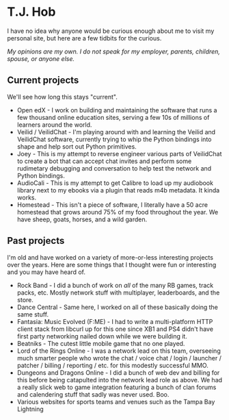 # T.J. Hob

I have no idea why anyone would be curious enough about me to visit my personal site, but here
are a few tidbits for the curious.

*My opinions are my own. I do not speak for my employer, parents, children, spouse, or anyone else.*

## Current projects

We'll see how long this stays "current".

* Open edX - I work on building and maintaining the software that runs a few thousand online education sites, serving a few 10s of millions of learners around the world.
* Veilid / VeilidChat - I'm playing around with and learning the Veilid and VeilidChat software, currently trying to whip the Python bindings into shape and help sort out Python primitives.
* Joey - This is my attempt to reverse engineer various parts of VeilidChat to create a bot that can accept chat invites and perform some rudimetary debugging and conversation to help test the network and Python bindings.
* AudioCali - This is my attempt to get Calibre to load up my audiobook library next to my ebooks via a plugin that reads m4b metadata. It kinda works.
* Homestead - This isn't a piece of software, I literally have a 50 acre homestead that grows around 75% of my food throughout the year. We have sheep, goats, horses, and a wild garden.

## Past projects

I'm old and have worked on a variety of more-or-less interesting projects over the years. Here are some things
that I thought were fun or interesting and you may have heard of.

* Rock Band - I did a bunch of work on _all_ of the many RB games, track packs, etc. Mostly network stuff with multiplayer, leaderboards, and the store.
* Dance Central - Same here, I worked on all of these basically doing the same stuff.
* Fantasia: Music Evolved (F:ME) - I had to write a multi-platform HTTP client stack from libcurl up for this one since XB1 and PS4 didn't have first party networking nailed down while we were building it.
* Beatniks - The cutest little mobile game that no one played.
* Lord of the Rings Online - I was a network lead on this team, overseeing much smarter people who wrote the chat / voice chat / login / launcher / patcher / billing / reporting / etc. for this modestly successful MMO.
* Dungeons and Dragons Online - I did a bunch of web dev and billing for this before being catapulted into the network lead role as above. We had a really slick web to game integration featuring a bunch of clan forums and calendering stuff that sadly was never used. Boo.
* Various websites for sports teams and venues such as the Tampa Bay Lightning
